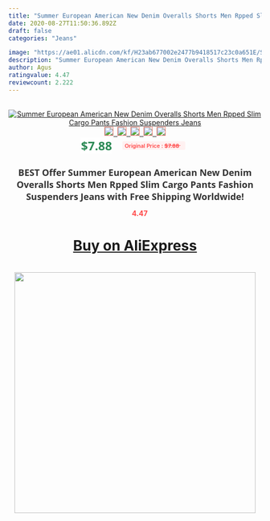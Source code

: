 ```yaml
---
title: "Summer European American New Denim Overalls Shorts Men Rpped Slim Cargo Pants Fashion Suspenders Jeans"
date: 2020-08-27T11:50:36.892Z
draft: false
categories: "Jeans"

image: "https://ae01.alicdn.com/kf/H23ab677002e2477b9418517c23c0a651E/Summer-European-American-New-Denim-Overalls-Shorts-Men-Rpped-Slim-Cargo-Pants-Fashion-Suspenders-Jeans.jpg"
description: "Summer European American New Denim Overalls Shorts Men Rpped Slim Cargo Pants Fashion Suspenders Jeans"
author: Agus
ratingvalue: 4.47
reviewcount: 2.222
---
```

<br>
<div style="text-align: center;">
<a href="https://s.click.aliexpress.com/e/_A28dWz" target="_blank" rel="nofollow noopener noreferrer"><img alt="Summer European American New Denim Overalls Shorts Men Rpped Slim Cargo Pants Fashion Suspenders Jeans" class="magnifier-image" src="https://ae01.alicdn.com/kf/H23ab677002e2477b9418517c23c0a651E/Summer-European-American-New-Denim-Overalls-Shorts-Men-Rpped-Slim-Cargo-Pants-Fashion-Suspenders-Jeans.jpg_640x640.jpg">
<br>
<img style="border:1px solid salmon" src="https://ae01.alicdn.com/kf/H23ab677002e2477b9418517c23c0a651E/Summer-European-American-New-Denim-Overalls-Shorts-Men-Rpped-Slim-Cargo-Pants-Fashion-Suspenders-Jeans.jpg_120x120.jpg">&nbsp;&nbsp;<img style="border:1px solid salmon" src="https://ae01.alicdn.com/kf/H8f59e3195891443e9b1107a8f2d65ca7f/Summer-European-American-New-Denim-Overalls-Shorts-Men-Rpped-Slim-Cargo-Pants-Fashion-Suspenders-Jeans.jpg_120x120.jpg">&nbsp;&nbsp;<img style="border:1px solid salmon" src="https://ae01.alicdn.com/kf/Hf9452f06d72d492490a4a83659c5e7258/Summer-European-American-New-Denim-Overalls-Shorts-Men-Rpped-Slim-Cargo-Pants-Fashion-Suspenders-Jeans.jpg_120x120.jpg">&nbsp;&nbsp;<img style="border:1px solid salmon" src="https://ae01.alicdn.com/kf/H9a2add6083b74495a9420b29fe076e8dn/Summer-European-American-New-Denim-Overalls-Shorts-Men-Rpped-Slim-Cargo-Pants-Fashion-Suspenders-Jeans.jpg_120x120.jpg">&nbsp;&nbsp;<img style="border:1px solid salmon" src="https://ae01.alicdn.com/kf/H20ed1f4d5e2e4f4a9f94818670b2e527n/Summer-European-American-New-Denim-Overalls-Shorts-Men-Rpped-Slim-Cargo-Pants-Fashion-Suspenders-Jeans.jpg_120x120.jpg"></a></div><br0>
<div style="text-align: center;"><span style="background-color: white; border: 0px; box-sizing: border-box; color: seagreen; display: inline-block; font-family: &quot;open sans&quot; , &quot;arial&quot; , &quot;helvetica&quot; , sans-serif , &quot;heiti&quot;; font-size: 24px; font-stretch: inherit; font-weight: 700; line-height: inherit; margin: 0px 10px 0px 0px; padding: 0px; vertical-align: middle;">$7.88 </span>
<span style="background: rgb(255 , 241 , 241); border-radius: 3px; border: 0px; box-sizing: border-box; color: #ff4747; display: inline-block; font-family: inherit; font-size: 12px; font-stretch: inherit; font-style: inherit; font-variant: inherit; font-weight: 600; line-height: inherit; margin: 0px; padding: 2px 5px; transform: scale(0.9); vertical-align: middle;">Original Price : <b style="text-decoration: line-through;">$7.88 </b> &nbsp;&nbsp;</span></div>
<h1 style="color: #333333; display: inline-block; font-family: &quot;open sans&quot; , &quot;arial&quot; , &quot;helvetica&quot; , sans-serif , &quot;heiti&quot;; font-size: 18px; font-stretch: inherit; font-weight: 700; text-align: center;">BEST Offer Summer European American New Denim Overalls Shorts Men Rpped Slim Cargo Pants Fashion Suspenders Jeans with Free Shipping Worldwide!</h1>
<div style="color: #ff4747; text-align: center;">
<img src="https://4.bp.blogspot.com/-M0ZcTcb-5uY/XleCXlxnR4I/AAAAAAAAAEc/OrjgMkXV1oMQFaCRZj5HQwOCBcu3w1FegCPcBGAYYCw/s1600/star.png" style="height: 15px;">&nbsp;<b>4.47</b></div>
<div class="button_cont" align="center"><a class="buynow_a" href="https://s.click.aliexpress.com/e/_A28dWz" target="_blank" rel="nofollow noopener noreferrer"><H1>Buy on AliExpress</H1></a></div><br>
<div class="separator" style="clear: both; text-align: center;">
<img src="https://lh3.googleusercontent.com/-pTy5HemUv9M/XlePHvY0dAI/AAAAAAAAAE4/0nX5iRUoIWY8eMW9Dpxeirr157OZliDIgCLcBGAsYHQ/s1600/badge.gif" width="480">
</div>
